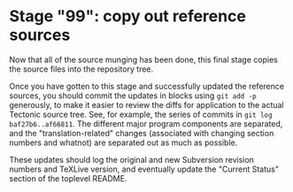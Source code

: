# Stage "99": copy out reference sources

Now that all of the source munging has been done, this final stage copies the
source files into the repository tree.

Once you have gotten to this stage and successfully updated the reference
sources, you should commit the updates in blocks using `git add -p` generously,
to make it easier to review the diffs for application to the actual Tectonic
source tree. See, for example, the series of commits in `git log
baf27b6..af66811`. The different major program components are separated, and the
"translation-related" changes (associated with changing section numbers and
whatnot) are separated out as much as possible.

These updates should log the original and new Subversion revision numbers and
TeXLive version, and eventually update the "Current Status" section of the
toplevel README.
